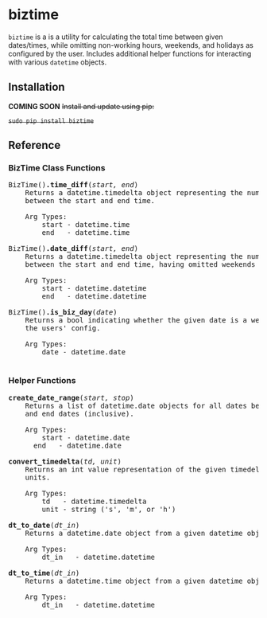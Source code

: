# biztime

`biztime` is a is a utility for calculating the total time between given
dates/times, while omitting non-working hours, weekends, and holidays as
configured by the user. Includes additional helper functions for interacting
with various `datetime` objects.

## Installation

**COMING SOON** ~~Install and update using pip:~~

~~`sudo pip install biztime`~~

## Reference

### BizTime Class Functions

<pre>
BizTime()<b>.time_diff</b>(<i>start, end</i>)
	Returns a datetime.timedelta object representing the number of working hours
	between the start and end time.
  	&nbsp;
    Arg Types:
		start - datetime.time
		end   - datetime.time
  	&nbsp;
BizTime()<b>.date_diff</b>(<i>start, end</i>)
	Returns a datetime.timedelta object representing the number of working hours
	between the start and end time, having omitted weekends and holidays.
  	&nbsp;
    Arg Types:
    	start - datetime.datetime
    	end   - datetime.datetime
  	&nbsp;
BizTime()<b>.is_biz_day</b>(<i>date</i>)
	Returns a bool indicating whether the given date is a weekend or holiday per
	the users' config.
	&nbsp;
    Arg Types:
    	date - datetime.date
  	&nbsp;
</pre>

### Helper Functions

<pre>
<b>create_date_range</b>(<i>start, stop</i>)
	Returns a list of datetime.date objects for all dates between the given start
	and end dates (inclusive).
  &nbsp;
    Arg Types:
    	start - datetime.date
      end   - datetime.date
  &nbsp;
<b>convert_timedelta</b>(<i>td, unit</i>)
	Returns an int value representation of the given timedelta in the specified
	units.
	&nbsp;
    Arg Types:
    	td   - datetime.timedelta
		unit - string ('s', 'm', or 'h')
  	&nbsp;
<b>dt_to_date</b>(<i>dt_in</i>)
	Returns a datetime.date object from a given datetime object.
  	&nbsp;
    Arg Types:
    	dt_in   - datetime.datetime
  	&nbsp;
<b>dt_to_time</b>(<i>dt_in</i>)
	Returns a datetime.time object from a given datetime object.
  	&nbsp;
    Arg Types:
    	dt_in   - datetime.datetime
  	&nbsp;
</pre>
